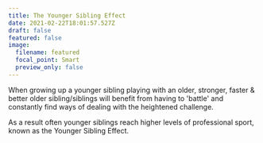 ```yaml
---
title: The Younger Sibling Effect
date: 2021-02-22T18:01:57.527Z
draft: false
featured: false
image:
  filename: featured
  focal_point: Smart
  preview_only: false
---
```

When growing up a younger sibling playing with an older, stronger, faster & better older sibling/siblings will benefit from having to 'battle' and constantly find ways of dealing with the heightened challenge.

As a result often younger siblings reach higher levels of professional sport, known as the Younger Sibling Effect.